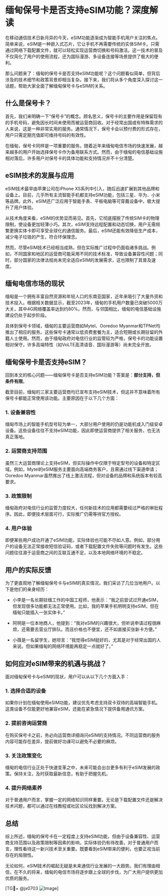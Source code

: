 # 缅甸保号卡是否支持eSIM功能？深度解读

在移动通信技术日新月异的今天，eSIM功能逐渐成为智能手机用户关注的焦点。简单来说，eSIM是一种嵌入式芯片，它让手机不再需要传统的实体SIM卡。只需通过网络下载配置文件，就可以轻松实现运营商切换和号码激活。这一技术的普及不仅简化了用户的使用流程，还为国际漫游、多设备连接等场景提供了极大的便利。

那么问题来了：缅甸的保号卡是否支持eSIM功能呢？这个问题看似简单，但背后涉及的技术细节和政策背景却相当复杂。接下来，我们将从多个角度深入探讨这一话题，帮助大家全面了解缅甸保号卡与eSIM的关系。

## 什么是保号卡？

首先，我们来明确一下“保号卡”的概念。顾名思义，保号卡的主要作用是保留现有的手机号码，避免因长时间未使用而被运营商回收。对于经常出国或有特殊需求的人来说，这是一种非常实用的服务。通常情况下，保号卡会以预付费的形式存在，用户只需定期充值即可维持号码的有效性。

在缅甸，保号卡同样是一项重要的服务。随着近年来缅甸电信市场的快速发展，越来越多的用户开始选择保号卡作为备用联系方式。然而，由于缅甸的电信基础设施相对落后，许多用户对保号卡的具体功能和支持情况并不十分清楚。

## eSIM技术的发展与应用

eSIM技术最早由苹果公司在iPhone XS系列中引入，随后迅速扩展到其他品牌和设备上。目前，几乎所有主流智能手机都支持eSIM功能，包括三星、华为、小米等品牌。此外，eSIM还广泛应用于智能手表、平板电脑等可穿戴设备中，极大提升了用户体验。

从技术角度来看，eSIM的优势显而易见。首先，它彻底摆脱了传统SIM卡的物理限制，使设备更加轻薄小巧。其次，eSIM支持远程配置和动态切换，用户无需频繁更换实体卡即可享受全球化的通信服务。最后，eSIM还能有效降低生产成本，减少电子垃圾的产生，符合环保理念。

然而，尽管eSIM技术已经相当成熟，但在实际推广过程中仍面临诸多挑战。例如，不同国家和地区的运营商可能采用不同的技术标准，导致设备兼容性问题；同时，部分国家的法律法规尚未完全适应eSIM的发展需求，这也限制了其普及速度。

## 缅甸电信市场的现状

缅甸是一个拥有丰富自然资源和年轻人口的东南亚国家，近年来吸引了大量外资和技术投入。根据相关数据显示，截至2023年，缅甸的手机用户数量已突破5000万大关，其中4G网络覆盖率达到约80%。然而，与邻国相比，缅甸的电信基础设施建设仍处于起步阶段。

具体到保号卡领域，缅甸的主要运营商如Mytel、Ooredoo Myanmar和TPNet均推出了相应的服务。这些保号卡通常以低资费套餐为主，适合短期或长期驻留的外籍人士使用。然而，由于缅甸政府对电信行业的监管较为严格，保号卡的功能设置相对保守，许多高端特性（如VoLTE高清语音、国际漫游等）尚未完全开放。

## 缅甸保号卡是否支持eSIM？

回到本文的核心问题——缅甸保号卡是否支持eSIM功能？答案是：**部分支持，但条件有限**。

截至目前，缅甸的三家主要运营商均已宣布支持eSIM技术，但这并不意味着所有保号卡都能正常使用该功能。主要原因在于以下几个方面：

### 1. **设备兼容性**
   缅甸市场上的智能手机型号较为单一，大部分用户使用的仍是功能机或入门级安卓设备。这些设备往往不支持eSIM功能，因此即使运营商提供了相关服务，也无法真正落地。

### 2. **运营商支持范围**
   虽然三大运营商理论上支持eSIM，但实际操作中仅限于特定型号的设备和特定区域。例如，Mytel的eSIM服务主要面向高端商务客户，且需通过线下渠道申请；Ooredoo Myanmar虽然推出了线上激活流程，但对设备的品牌和系统版本有较高要求。

### 3. **政策限制**
   缅甸政府对电信行业的监管力度较大，任何新技术的应用都需要经过严格的审批程序。因此，即便技术层面可行，实际推广仍需等待官方授权。

### 4. **用户体验**
   即便某些用户成功开通了eSIM功能，实际体验也可能不尽如人意。例如，部分用户的设备无法正常接收短信验证码，或者下载配置文件失败等问题时有发生。这些问题往往源于运营商之间的互联互通不足，以及本地网络环境的不稳定。

## 用户的实际反馈

为了更直观地了解缅甸保号卡与eSIM的真实情况，我们采访了几位当地用户。以下是他们的亲身经历：

- 小李是一名长期驻缅工作的中国工程师，他表示：“我之前尝试过开通eSIM，但发现很多功能都无法正常使用。比如，我的苹果手机明明支持eSIM，但在缅甸只能插入一张实体卡。”
  
- 阿明是一位本地商人，他提到：“我对eSIM的兴趣很大，但听说申请过程很麻烦，还需要去营业厅排队。而且价格也不便宜，还不如直接买张新卡方便。”

- 小薇是一名留学生，她坦言：“我觉得eSIM挺好的，尤其是对于经常出国的人来说。但如果缅甸的网络环境能再稳定一点就好了。”

## 如何应对eSIM带来的机遇与挑战？

面对缅甸保号卡与eSIM的现状，用户可以从以下几个方面入手：

### 1. **选择合适的设备**
   如果你计划在缅甸使用eSIM功能，建议优先考虑支持双卡双待的高端智能手机。这类设备不仅能更好地兼容eSIM，还能在紧急情况下提供备用通讯方案。

### 2. **提前咨询运营商**
   在购买保号卡之前，务必向运营商详细询问eSIM的支持情况。不同运营商的服务内容可能存在差异，提前做好功课可以避免不必要的麻烦。

### 3. **关注政策变化**
   缅甸的电信行业正处于快速变革之中，未来可能会出台更多有利于eSIM发展的政策。保持关注，及时获取最新信息，有助于把握先机。

### 4. **提升网络素养**
   对于普通用户而言，掌握一定的网络知识同样重要。无论是下载配置文件还是解决技术问题，都可以通过在线教程或社区论坛找到解决方案。

## 总结

综上所述，缅甸的保号卡在一定程度上支持eSIM功能，但由于设备兼容性、运营商支持范围以及政策限制等因素的影响，实际体验仍有待改善。对于普通用户而言，理性看待这一新兴技术至关重要。既要看到eSIM带来的便利，也要正视当前存在的局限性。

无论如何，eSIM技术的崛起无疑是未来通信行业发展的一大趋势。我们有理由相信，在不久的将来，缅甸的电信市场将逐步跟上全球的步伐，为广大用户提供更加优质的服务。

[TG💪+ @jx0703 ![Image](https://github.com/user-attachments/assets/dbca1d08-cadb-493c-b0ec-ad6f7a83f270)]